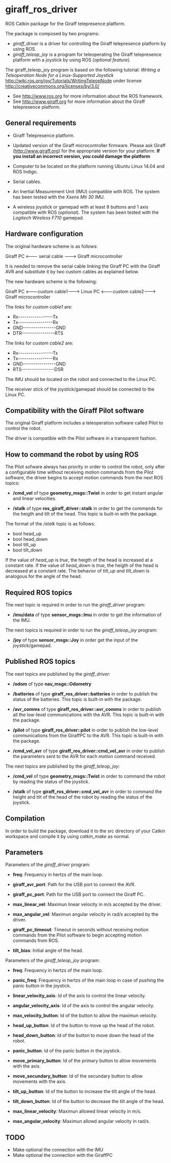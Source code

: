 # giraff_ros_driver
ROS Catkin package for the Giraff telepresence platform.

The package is composed by two programs:

* *giraff_driver* is a driver for controlling the Giraff telepresence platform by using ROS.
* *giraff_teleop_joy* is a program for teleoperating the Giraff telepresence platform with a joystick by using ROS (*optional feature*).

The giraff_teleop_joy program is based on the following tutorial: 
*Writing a Teleoperation Node for a Linux-Supported Joystick* 
http://wiki.ros.org/joy/Tutorials/WritingTeleopNode 
under license http://creativecommons.org/licenses/by/3.0/

- See http://www.ros.org for more information about the ROS framework.
- See http://www.giraff.org for more information about the Giraff telepresence platform. 


## General requirements

* Giraff Telepresence platform.
* Updated version of the Giraff microcontroller firmware.
  Please ask Giraff (http://www.giraff.org) for the appropriate version for your platform.
  **If you install an incorrect version, you could damage the platform**
  
* Computer to be located on the platform running Ubuntu Linux 14.04 and ROS Indigo.

* Serial cables.

* An Inertial Measurement Unit (IMU) compatible with ROS. The system has been tested with the *Xsens Mti 30* IMU.

* A wireless joystick or gamepad with at least 8 buttons and 1 axis compatible with ROS (*optional*). The system has been tested with the *Logitech Wireless F710* gamepad. 


## Hardware configuration

The original hardware scheme is as follows:

Giraff PC <--- serial cable ---> Giraff microcontroller

It is needed to remove the serial cable linking the Giraff PC with the Giraff AVR and
substitute it by two custom cables as explained below. 

The new hardware scheme is the following:

Giraff PC <---custom cable1--->  Linux PC  <---custom cable2---> Giraff microcontroller 

The links for *custom cable1* are:
* Rx-----------------Tx
* Tx-----------------Rx
* GND----------------GND
* DTR----------------RTS


The links for *custom cable2* are:

* Rx-----------------Tx
* Tx-----------------Rx
* GND----------------GND
* RTS----------------DSR
 
The IMU should be located on the robot and connected to the Linux PC.

The receiver stick of the joystick/gamepad should be connected to the Linux PC.


## Compatibility with the Giraff Pilot software

The original Giraff platform includes a teleoperation software called Pilot to control the robot. 

The driver is compatible with the Pilot software in a transparent fashion.


## How to command the robot by using ROS

The Pilot sofware always has priority in order to control the robot, only after a configurable time without receiving motion commands from the Pilot software, the driver begins to accept motion commands from the next ROS topics:

* **/cmd_vel** of type **geometry_msgs::Twist** in order to get instant angular and linear velocities.

* **/stalk** of type **ros_giraff_driver::stalk** in order to get the commands for the heigth and tilt of the head. This topic is built-in with the package.

The format of the */stalk* topic is as follows:

* bool head_up
* bool head_down
* bool tilt_up
* bool tilt_down

If the value of *head_up* is *true*, the heigth of the head is increased at a constant rate. If the value of *head_down* is *true*, the heigth of the head is decreased at a constant rate. The behavior of *tilt_up* and *tilt_down* is analogous for the angle of the head.

## Required ROS topics

The next topic is required in order to run the *giraff_driver* program:

* **/imu/data** of type **sensor_msgs::Imu** in order to get the information of the IMU.

The next topics is required in order to run the *giraff_teleop_joy* program:

* **/joy** of type **sensor_msgs::Joy** in order get the input of the joystick/gamepad.


## Published ROS topics

The next topics are published by the *giraff_driver*: 

* **/odom** of type **nav_msgs::Odometry**

* **/batteries** of type **giraff_ros_driver::batteries** in order to publish the status of the batteries. This topic is built-in with the package.

* **/avr_comms** of type **giraff_ros_driver::avr_comms** in order to publish all the low-level communications with the AVR. This topic is built-in with the package.

* **/pilot** of type **giraff_ros_driver::pilot** in order to publish the low-level communications from the GiraffPC to the AVR. This topic is built-in with the package.

* **/cmd_vel_avr** of type **giraff_ros_driver::cmd_vel_avr** in order to publish the parameters sent to the AVR for each motion command received.

The next topics are published by the *giraff_teleop_joy*:

* **/cmd_vel** of type **geometry_msgs::Twist** in order to command the robot by reading the status of the joystick.

* **/stalk** of type **giraff_ros_driver::cmd_vel_avr** in order to command the height and tilt of the head of the robot by reading the status of the joystick. 

## Compilation
In order to build the package, download it to the *src* directory of your Catkin workspace and compile it by using *catkin_make* as normal.


## Parameters

Parameters of the *giraff_driver* program:

* **freq**: Frequency in hertzs of the main loop.

* **giraff_avr_port**: Path for the USB port to connect the AVR.

* **giraff_pc_port**: Path for the USB port to connect the Giraff PC.

* **max_linear_vel**: Maximun linear velocity in m/s accepted by the driver.

* **max_angular_vel**: Maximun angular velocity in rad/s accepted by the driver.

* **giraff_pc_timeout**: Timeout in seconds without receiving motion commands from the Pilot software to begin accepting motion commands from ROS.

* **tilt_bias**: Initial angle of the head.



Parameters of the *giraff_teleop_joy* program:

* **freq**: Frequency in hertzs of the main loop.

* **panic_freq**: Frequency in hertzs of the main loop in case of pushing the panic button in the joystick.

* **linear_velocity_axis**: Id of the axis to control the linear velocity.

* **angular_velocity_axis**: Id of the axis to control the angular velocity.

* **max_velocity_button**: Id of the button to allow the maximun velocity.

* **head_up_button**: Id of the button to move up the head of the robot.

* **head_down_button**: Id of the button to move down the head of the robot.

* **panic_button**: Id of the panic button in the joystick.

* **move_primary_button**: Id of the primary button to allow movements with the axis.

* **move_secundary_button**: Id of the secundary button to allow movements with the axis.

* **tilt_up_button**: Id of the button to increase the tilt angle of the head.

* **tilt_down_button**: Id of the button to decrease the tilt angle of the head.

* **max_linear_velocity**: Maximun allowed linear velocity in m/s.

* **max_angular_velocity**: Maximun allowd angular velocity in rad/s.


## TODO

- Make optional the connection with the IMU
- Make optional the connection with the GiraffPC
